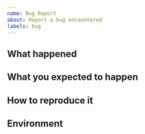 ```yaml
---
name: Bug Report
about: Report a bug encountered
labels: bug
---
```


<!-- Please only use this template for submitting enhancement requests -->

## What happened

## What you expected to happen

## How to reproduce it

## Environment
